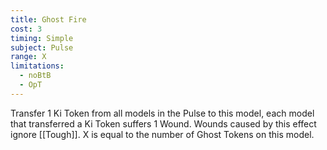 ```yaml
---
title: Ghost Fire
cost: 3
timing: Simple
subject: Pulse
range: X
limitations:
  - noBtB
  - OpT
---
```

Transfer 1 Ki Token from all models in the Pulse to this model, each model that transferred a Ki Token suffers 1 Wound.
Wounds caused by this effect ignore [[Tough]].
X is equal to the number of Ghost Tokens on this model.